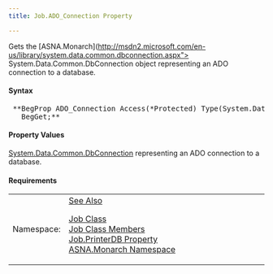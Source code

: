 ```yaml
---
title: Job.ADO_Connection Property

---
```


Gets the [ASNA.Monarch](http://msdn2.microsoft.com/en-us/library/system.data.common.dbconnection.aspx"> System.Data.Common.DbConnection</a> object representing an ADO connection to a database.

#### Syntax
<pre class="prettyprint"> **BegProp ADO_Connection Access(*Protected) Type(System.Data.Common.DbConnection)
   BegGet;**       </pre>

#### Property Values
<a href="http://msdn2.microsoft.com/en-us/library/system.data.common.dbconnection.aspx"> System.Data.Common.DbConnection</a> representing an ADO connection to a database.
<!-- start -->

#### Requirements
<table class="dttable" cellspacing="0" cellpadding="4" width="60%">
           <colgroup>
            <col width="15%" style="font-weight:bold" />
            <col width="85%" />
          </colgroup>
          <tr>
            <td>Namespace:</td>
            <td><a href="amfMonarchNamespace.html) </td>
          </tr>
          <tr>
            <td>Assembly:</td>
            <td>ASNA.VisualRPG.Runtime.DLL</td>
          </tr>
         <tr>
            <td>Platforms:</td>
            <td> Windows Server 2012, Windows Server 2012 R2, Windows Server 2016, Windows 7, Windows 8 Pro, Windows 10 Pro</td>
         </tr>
</table>

<!-- end -->

#### See Also
[Job Class](job-class.html) <br clear="none" /> [Job Class Members](job-members.html) <br clear="none" /> [ Job.PrinterDB Property](job-class-printer-db-property.html) <br clear="none" /> [ASNA.Monarch Namespace](monarch-namespace.html) 
